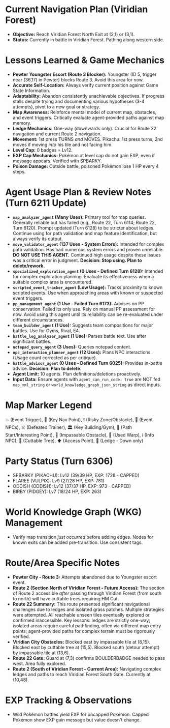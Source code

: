 # Current Navigation Plan (Viridian Forest)
*   **Objective:** Reach Viridian Forest North Exit at (2,1) or (3,1).
*   **Status:** Currently in battle in Viridian Forest. Pathing along western side.

# Lessons Learned & Game Mechanics
*   **Pewter Youngster Escort (Route 3 Blocker):** Youngster (ID 5, trigger near (36,17) in Pewter) blocks Route 3. Avoid this area for now.
*   **Accurate Self-Location:** Always verify current position against Game State Information.
*   **Adaptability:** Abandon consistently unachievable objectives. If progress stalls despite trying and documenting various hypotheses (3-4 attempts), pivot to a new goal or strategy.
*   **Map Awareness:** Reinforce mental model of current map, obstacles, and event triggers. Critically evaluate agent-provided paths against map memory.
*   **Ledge Mechanics:** One-way (downwards only). Crucial for Route 22 navigation and current Route 2 navigation.
*   **Movement:** 1st press TURNS *and* MOVES. Pikachu: 1st press turns, 2nd moves if moving *into* his tile and not facing him.
*   **Level Cap:** 0 badges = Lv12.
*   **EXP Cap Mechanics:** Pokémon at level cap do not gain EXP, even if message appears. Verified with SPBARKY.
*   **Poison Damage:** Outside battle, poisoned Pokémon lose 1 HP every 4 steps.

# Agent Usage Plan & Review Notes (Turn 6211 Update)
*   **`map_analyzer_agent` (Many Uses):** Primary tool for map queries. Generally reliable but has failed (e.g., Route 22, Turn 6114; Route 22, Turn 6120). Prompt updated (Turn 6128) to be stricter about ledges. Continue using for path validation and map feature identification, but always verify its output.
*   **`move_validator_agent` (137 Uses - System Errors):** Intended for complex path validation. Has had numerous system errors and proven unreliable. **DO NOT USE THIS AGENT.** Continued high usage despite these issues was a critical error in judgment. **Decision: Stop using. Plan to delete/rework.**
*   **`specialized_exploration_agent` (0 Uses - Defined Turn 6128):** Intended for complex exploration planning. Evaluate its effectiveness when a suitable complex area is encountered.
*   **`scripted_event_tracker_agent` (Low Usage):** Tracks proximity to known scripted events. Use when approaching areas with known or suspected event triggers.
*   **`pp_management_agent` (1 Use - Failed Turn 6173):** Advises on PP conservation. Failed its only use. Rely on manual PP assessment for now. Avoid using this agent until its reliability can be re-evaluated under different circumstances.
*   **`team_builder_agent` (1 Use):** Suggests team compositions for major battles. Use for Gyms, Rival, E4.
*   **`battle_log_analyzer_agent` (1 Use):** Parses battle text. Use after significant battles.
*   **`notepad_query_agent` (3 Uses):** Queries notepad content.
*   **`npc_interaction_planner_agent` (12 Uses):** Plans NPC interactions. (Usage count corrected as per critique).
*   **`battle_advisor_agent` (0 Uses - Defined Turn 6025):** Provides in-battle advice. **Decision: Plan to delete.**
*   **Agent Limit:** 10 agents. Plan definitions/deletions proactively.
*   **Input Data:** Ensure agents with `agent_can_run_code: true` are NOT fed `map_xml_string` or `world_knowledge_graph_json_string` as direct inputs.

# Map Marker Legend
💥 (Event Trigger), 🎯 (Key Nav Point), ❗ (Risky Zone/Obstacle), 💁 (Event NPCs), ☠️ (Defeated Trainer), 🏛️ (Key Building/Gym), 📍 (Path Start/Interesting Point), 🧱 (Impassable Obstacle), 🚪 (Used Warp), ℹ️ (Info NPC), 🌱 (Cuttable Tree), ⬆️ (Access Point), 🚧 (Ledge - Down only)

# Party Status (Turn 6306)
*   SPBARKY (PIKACHU): Lv12 (39/39 HP, EXP: 1728 - CAPPED)
*   FLAREE (VULPIX): Lv9 (27/28 HP, EXP: 781)
*   ODDISH (ODDISH): Lv12 (37/37 HP, EXP: 973 - CAPPED)
*   BIRBY (PIDGEY): Lv7 (18/24 HP, EXP: 263)

# World Knowledge Graph (WKG) Management
*   Verify map transition *just occurred* before adding edges. Nodes for known exits can be added pre-transition. Use consistent tags.

# Route/Area Specific Notes
*   **Pewter City - Route 3:** Attempts abandoned due to Youngster escort event.
*   **Route 2 (Section North of Viridian Forest - Future Access):** The section of Route 2 accessible *after* passing through Viridian Forest (from south to north) will have cuttable trees requiring HM Cut.
*   **Route 22 Summary:** This route presented significant navigational challenges due to ledges and isolated grass patches. Multiple strategies were attempted. All reachable unseen tiles eventually explored or confirmed inaccessible. Key lessons: ledges are strictly one-way; isolated areas require careful pathfinding, often via different map entry points; agent-provided paths for complex terrain must be rigorously verified.
*   **Viridian City Obstacles:** Blocked east by impassable tile at (8,15). Blocked east by cuttable tree at (15,5). Blocked south (detour attempt) by impassable tile at (13,6).
*   **Route 22 Gate:** Guard at (7,3) confirms BOULDERBADGE needed to pass west. Area fully explored.
*   **Route 2 (South of Viridian Forest - Current Area):** Navigating complex ledges and paths to reach Viridian Forest South Gate. Currently at (10,48).

# EXP Tracking & Observations
*   Wild Pokémon battles yield EXP for uncapped Pokémon. Capped Pokémon show EXP gain message but value doesn't change.